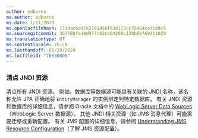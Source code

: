 ```yaml
---
author: edburns
ms.author: edburns
ms.date: 1/21/2020
ms.openlocfilehash: 171dac6ad7e2761d58f63d173cc78464cedb6dc5
ms.sourcegitcommit: 367780fe48d977c82cb84208c128b0bf694b1029
ms.translationtype: HT
ms.contentlocale: zh-CN
ms.lasthandoff: 01/29/2020
ms.locfileid: "76830805"
---
```

### <a name="inventory-jndi-resources"></a>清点 JNDI 资源

清点所有 JNDI 资源。 例如，数据库等数据源可能具有关联的 JNDI 名称，该名称允许 JPA 正确地将 `EntityManager` 的实例绑定到特定数据库。 有关 JNDI 资源和数据库的详细信息，请参阅 Oracle 文档中的 [WebLogic Server Data Sources](https://docs.oracle.com/en/middleware/fusion-middleware/weblogic-server/12.2.1.4/intro/jdbc.html)（WebLogic Server 数据源）。 其他 JNDI 相关资源（如 JMS 消息代理）可能需要迁移或重新配置。 有关 JMS 配置的详细信息，请参阅 [Understanding JMS Resource Configuration](https://docs.oracle.com/en/middleware/fusion-middleware/weblogic-server/12.2.1.4/jmsad/overview.html)（了解 JMS 资源配置）。
